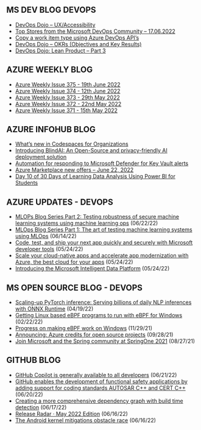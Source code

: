 ## MS DEV BLOG DEVOPS 

<!-- DEVBLOGDEVOPS:START -->
- [DevOps Dojo – UX/Accessibility](https://devblogs.microsoft.com/devops/devops-dojo-ux-accessibility/)
- [Top Stores from the Microsoft DevOps Community – 17.06.2022](https://devblogs.microsoft.com/devops/top-stores-from-the-microsoft-devops-community-17-06-2022/)
- [Copy a work item type using Azure DevOps API’s](https://devblogs.microsoft.com/devops/copy-a-work-item-type-using-azure-devops-apis-undocumented/)
- [DevOps Dojo – OKRs (Objectives and Key Results)](https://devblogs.microsoft.com/devops/devops-dojo-okrs-objectives-and-key-results/)
- [DevOps Dojo: Lean Product – Part 3](https://devblogs.microsoft.com/devops/devops-dojo-lean-product-part-3/)
<!-- DEVBLOGDEVOPS:END -->


## AZURE WEEKLY BLOG

<!-- AZUREWEEKLY:START -->
- [Azure Weekly Issue 375 - 19th June 2022](https://azureweekly.info/issue-375.html)
- [Azure Weekly Issue 374 - 12th June 2022](https://azureweekly.info/issue-374.html)
- [Azure Weekly Issue 373 - 29th May 2022](https://azureweekly.info/issue-373.html)
- [Azure Weekly Issue 372 - 22nd May 2022](https://azureweekly.info/issue-372.html)
- [Azure Weekly Issue 371 - 15th May 2022](https://azureweekly.info/issue-371.html)
<!-- AZUREWEEKLY:END -->

## AZURE INFOHUB BLOG 

<!-- AZUREINFOHUB:START -->
- [What’s new in Codespaces for Organizations](https://github.blog/2022-06-22-whats-new-in-codespaces-for-organizations/)
- [Introducing BlindAI: An Open-Source and privacy-friendly AI deployment solution](https://techcommunity.microsoft.com/t5/azure-confidential-computing/introducing-blindai-an-open-source-and-privacy-friendly-ai/ba-p/3519306)
- [Automation for responding to Microsoft Defender for Key Vault alerts](https://techcommunity.microsoft.com/t5/microsoft-defender-for-cloud/automation-for-responding-to-microsoft-defender-for-key-vault/ba-p/3539417)
- [Azure Marketplace new offers – June 22, 2022](https://techcommunity.microsoft.com/t5/azure-marketplace-blog/azure-marketplace-new-offers-june-22-2022/ba-p/3292642)
- [Day 10 of 30 Days of Learning Data Analysis Using Power BI for Students](https://techcommunity.microsoft.com/t5/educator-developer-blog/day-10-of-30-days-of-learning-data-analysis-using-power-bi-for/ba-p/3537583)
<!-- AZUREINFOHUB:END -->


## AZURE UPDATES - DEVOPS 

<!-- AZUREUPDATES:START -->

 - [MLOPs Blog Series Part 2: Testing robustness of secure machine learning systems using machine learning ops](https://azure.microsoft.com/blog/mlops-blog-series-part-2-testing-robustness-of-secure-machine-learning-systems-using-machine-learning-ops/) (06/22/22)
 - [MLOps Blog Series Part 1: The art of testing machine learning systems using MLOps](https://azure.microsoft.com/blog/mlops-blog-series-part-1-the-art-of-testing-machine-learning-systems-using-mlops/) (06/14/22)
 - [Code, test, and ship your next app quickly and securely with Microsoft developer tools](https://azure.microsoft.com/blog/code-test-and-ship-your-next-app-quickly-and-securely-with-microsoft-developer-tools/) (05/24/22)
 - [Scale your cloud-native apps and accelerate app modernization with Azure, the best cloud for your apps](https://azure.microsoft.com/blog/scale-your-cloudnative-apps-and-accelerate-app-modernization-with-azure-the-best-cloud-for-your-apps/) (05/24/22)
 - [Introducing the Microsoft Intelligent Data Platform](https://azure.microsoft.com/blog/introducing-the-microsoft-intelligent-data-platform/) (05/24/22)
<!-- AZUREUPDATES:END -->


## MS OPEN SOURCE BLOG - DEVOPS 

<!-- MSOPENSOURCEBLOG:START -->

 - [Scaling-up PyTorch inference: Serving billions of daily NLP inferences with ONNX Runtime](https://cloudblogs.microsoft.com/opensource/2022/04/19/scaling-up-pytorch-inference-serving-billions-of-daily-nlp-inferences-with-onnx-runtime/) (04/19/22)
 - [Getting Linux based eBPF programs to run with eBPF for Windows](https://cloudblogs.microsoft.com/opensource/2022/02/22/getting-linux-based-ebpf-programs-to-run-with-ebpf-for-windows/) (02/22/22)
 - [Progress on making eBPF work on Windows](https://cloudblogs.microsoft.com/opensource/2021/11/29/progress-on-making-ebpf-work-on-windows/) (11/29/21)
 - [Announcing: Azure credits for open source projects](https://cloudblogs.microsoft.com/opensource/2021/09/28/announcing-azure-credits-for-open-source-projects/) (09/28/21)
 - [Join Microsoft and the Spring community at SpringOne 2021](https://cloudblogs.microsoft.com/opensource/2021/08/27/join-microsoft-and-the-spring-community-at-springone-2021/) (08/27/21)
<!-- MSOPENSOURCEBLOG:END -->


## GITHUB BLOG


<!-- GITHUB:START -->

 - [GitHub Copilot is generally available to all developers](https://github.blog/2022-06-21-github-copilot-is-generally-available-to-all-developers/) (06/21/22)
 - [GitHub enables the development of functional safety applications by adding support for coding standards AUTOSAR C++  and CERT C++](https://github.blog/2022-06-20-adding-support-for-coding-standards-autosar-c-and-cert-c/) (06/20/22)
 - [Creating a more comprehensive dependency graph with build time detection](https://github.blog/2022-06-17-creating-comprehensive-dependency-graph-build-time-detection/) (06/17/22)
 - [Release Radar · May 2022 Edition](https://github.blog/2022-06-16-release-radar-may-2022/) (06/16/22)
 - [The Android kernel mitigations obstacle race](https://github.blog/2022-06-16-the-android-kernel-mitigations-obstacle-race/) (06/16/22)
<!-- GITHUB:END -->
